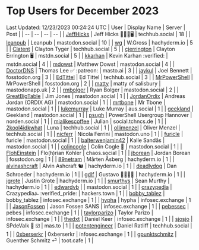 # Top Users for December 2023
Last Updated: 12/23/2023 00:24:24 UTC
| User | Display Name | Server | Post |
| -- | -- | -- | -- |
| [JeffHicks](https://techhub.social/@JeffHicks) | Jeff Hicks 🐶🎼🍷🖥️ | techhub.social | 18 |
| [leanpub](https://mastodon.social/@leanpub) | Leanpub | mastodon.social | 10 |
| [wg](https://hachyderm.io/@wg) | W.Gross | hachyderm.io | 5 |
| [Clatent](https://techhub.social/@Clatent) | Clayton Tyger | techhub.social | 5 |
| [cjerrington](https://mstdn.social/@cjerrington) | Clayton Errington 🖥️ | mstdn.social | 5 |
| [kkarhan](https://mstdn.social/@kkarhan) | Kevin Karhan :verified: | mstdn.social | 4 |
| [mdowst](https://mastodon.social/@mdowst) | Matthew Dowst | mastodon.social | 4 |
| [DoctorDNS](https://masto.ai/@DoctorDNS) | Thomas Lee ✅ :patreon: | masto.ai | 3 |
| [jaykul](https://fosstodon.org/@jaykul) | Joel Bennett | fosstodon.org | 3 |
| [EdTittel](https://techhub.social/@EdTittel) | Ed Tittel | techhub.social | 3 |
| [MrPowerShell](https://fosstodon.org/@MrPowerShell) | MrPowerShell | fosstodon.org | 2 |
| [matty](https://mastodonapp.uk/@matty) | matty of salisbury | mastodonapp.uk | 2 |
| [rmbolger](https://mastodon.social/@rmbolger) | Ryan Bolger | mastodon.social | 2 |
| [GreatBigTable](https://mastodon.social/@GreatBigTable) | Jim Jones | mastodon.social | 1 |
| [JordanOrdix](https://mastodon.social/@JordanOrdix) | Andreas Jordan (ORDIX AG) | mastodon.social | 1 |
| [mrtbone](https://mastodon.social/@mrtbone) | Mr Tbone | mastodon.social | 1 |
| [lukemurray](https://aus.social/@lukemurray) | Luke Murray | aus.social | 1 |
| [geekland](https://mastodon.social/@geekland) | Geekland | mastodon.social | 1 |
| [psugh](https://norden.social/@psugh) | PowerShell Usergroup Hannover | norden.social | 1 |
| [mialikescoffee](https://social.tchncs.de/@mialikescoffee) | Julian | social.tchncs.de | 1 |
| [2kool4idkwhat](https://techhub.social/@2kool4idkwhat) | Luna | techhub.social | 1 |
| [ollimenzel](https://techhub.social/@ollimenzel) | Oliver Menzel | techhub.social | 1 |
| [nicferr](https://mastodon.uno/@nicferr) | Nicola Ferrini | mastodon.uno | 1 |
| [furicle](https://mastodon.social/@furicle) | furicle | mastodon.social | 1 |
| [balterwenjamin42](https://mastodon.social/@balterwenjamin42) | Kalle Sandås | mastodon.social | 1 |
| [colincogle](https://mastodon.social/@colincogle) | Colin Cogle 🔵 | mastodon.social | 1 |
| [FlohEinstein](https://chaos.social/@FlohEinstein) | Flo(h)rian Kohler | chaos.social | 1 |
| [jborean](https://fosstodon.org/@jborean) | Jordan Borean | fosstodon.org | 1 |
| [89netram](https://hachyderm.io/@89netram) | Mårten Åsberg | hachyderm.io | 1 |
| [alvinashcraft](https://hachyderm.io/@alvinashcraft) | Alvin Ashcraft 🐿️ | hachyderm.io | 1 |
| [deadlydog](https://hachyderm.io/@deadlydog) | Dan Schroeder | hachyderm.io | 1 |
| [gdlf](https://hachyderm.io/@gdlf) | Gustavo 👾🌈🎯🎉 | hachyderm.io | 1 |
| [jgrote](https://hachyderm.io/@jgrote) | Justin Grote | hachyderm.io | 1 |
| [smurthys](https://hachyderm.io/@smurthys) | Sean Murthy | hachyderm.io | 1 |
| [edwardvb](https://mastodon.social/@edwardvb) |  | mastodon.social | 1 |
| [crazypedia](https://hackers.town/@crazypedia) | Crazypedia⍼ :verified_pride: | hackers.town | 1 |
| [bobby_tablez](https://infosec.exchange/@bobby_tablez) | bobby_tablez | infosec.exchange | 1 |
| [hypha](https://infosec.exchange/@hypha) | hypha | infosec.exchange | 1 |
| [JasonFossen](https://infosec.exchange/@JasonFossen) | Jason Fossen SANS | infosec.exchange | 1 |
| [pebessec](https://infosec.exchange/@pebessec) | pebes | infosec.exchange | 1 |
| [taylorparizo](https://infosec.exchange/@taylorparizo) | Taylor Parizo | infosec.exchange | 1 |
| [thedxt](https://infosec.exchange/@thedxt) | Daniel Keer | infosec.exchange | 1 |
| [sjosjo](https://mas.to/@sjosjo) | SPdeValk 🐘️ ☑️ | mas.to | 1 |
| [potentengineer](https://techhub.social/@potentengineer) | Daniel Ratliff | techhub.social | 1 |
| [0xberserkr](https://infosec.exchange/@0xberserkr) | 0xberserkr | infosec.exchange | 1 |
| [gpunktschmitz](https://toot.cafe/@gpunktschmitz) | Guenther Schmitz ⏎ | toot.cafe | 1 |
